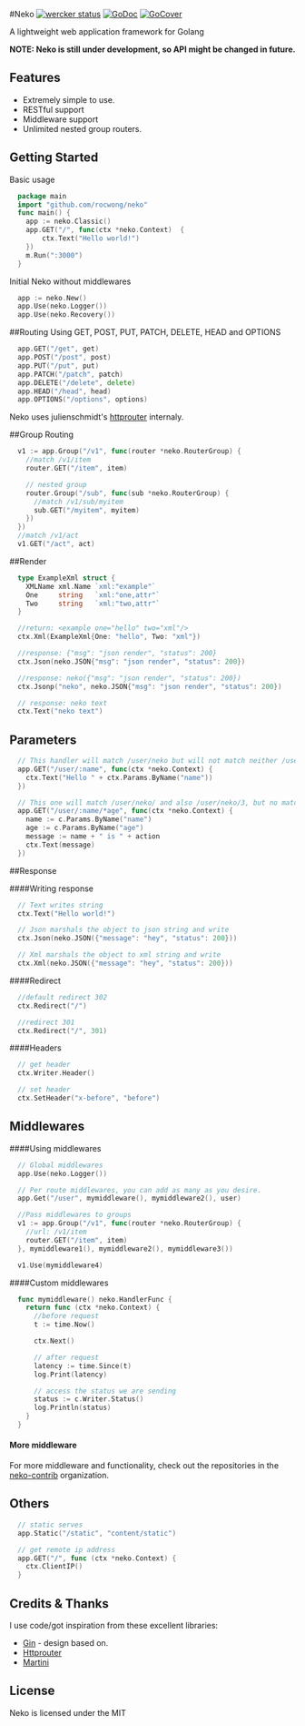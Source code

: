 #Neko
[![wercker status](https://app.wercker.com/status/2ab4b79cf2d418606e884c5d98d1ec0d/s "wercker status")](https://app.wercker.com/project/bykey/2ab4b79cf2d418606e884c5d98d1ec0d)
[![GoDoc](http://img.shields.io/badge/go-documentation-blue.svg?style=flat-square)](https://godoc.org/github.com/rocwong/neko)
[![GoCover](http://gocover.io/_badge/github.com/rocwong/neko)](http://gocover.io/github.com/rocwong/neko)

A lightweight web application framework for Golang

**NOTE: Neko is still under development, so API might be changed in future.**

## Features

* Extremely simple to use.
* RESTful support
* Middleware support
* Unlimited nested group routers.

## Getting Started
Basic usage
~~~go
  package main
  import "github.com/rocwong/neko"
  func main() {
    app := neko.Classic()
    app.GET("/", func(ctx *neko.Context)  {
        ctx.Text("Hello world!")
    })
    m.Run(":3000")
  }
~~~
Initial Neko without middlewares
~~~go
  app := neko.New()
  app.Use(neko.Logger())
  app.Use(neko.Recovery())
~~~

##Routing
Using GET, POST, PUT, PATCH, DELETE, HEAD and OPTIONS
~~~go
  app.GET("/get", get)
  app.POST("/post", post)
  app.PUT("/put", put)
  app.PATCH("/patch", patch)
  app.DELETE("/delete", delete)
  app.HEAD("/head", head)
  app.OPTIONS("/options", options)
~~~
Neko uses julienschmidt's [httprouter](https://github.com/julienschmidt/httprouter) internaly.


##Group Routing
~~~go
  v1 := app.Group("/v1", func(router *neko.RouterGroup) {
    //match /v1/item
    router.GET("/item", item)

    // nested group
    router.Group("/sub", func(sub *neko.RouterGroup) {
      //match /v1/sub/myitem
      sub.GET("/myitem", myitem)
    })
  })
  //match /v1/act
  v1.GET("/act", act)
~~~

##Render
~~~go
  type ExampleXml struct {
    XMLName xml.Name `xml:"example"`
    One     string   `xml:"one,attr"`
    Two     string   `xml:"two,attr"`
  }

  //return: <example one="hello" two="xml"/>
  ctx.Xml(ExampleXml{One: "hello", Two: "xml"})
~~~

~~~go
  //response: {"msg": "json render", "status": 200}
  ctx.Json(neko.JSON{"msg": "json render", "status": 200})

  //response: neko({"msg": "json render", "status": 200})
  ctx.Jsonp("neko", neko.JSON{"msg": "json render", "status": 200})

  // response: neko text
  ctx.Text("neko text")
~~~

## Parameters
~~~go
  // This handler will match /user/neko but will not match neither /user/ or /user
  app.GET("/user/:name", func(ctx *neko.Context) {
    ctx.Text("Hello " + ctx.Params.ByName("name"))
  })

  // This one will match /user/neko/ and also /user/neko/3, but no match /user/neko
  app.GET("/user/:name/*age", func(ctx *neko.Context) {
    name := c.Params.ByName("name")
    age := c.Params.ByName("age")
    message := name + " is " + action
    ctx.Text(message)
  })
~~~

##Response

####Writing response
~~~go
  // Text writes string
  ctx.Text("Hello world!")

  // Json marshals the object to json string and write
  ctx.Json(neko.JSON({"message": "hey", "status": 200}))

  // Xml marshals the object to xml string and write
  ctx.Xml(neko.JSON({"message": "hey", "status": 200}))
~~~

####Redirect
~~~go
  //default redirect 302
  ctx.Redirect("/")

  //redirect 301
  ctx.Redirect("/", 301)
~~~

####Headers
~~~go
  // get header
  ctx.Writer.Header()

  // set header
  ctx.SetHeader("x-before", "before")
~~~

## Middlewares

####Using middlewares
~~~go
  // Global middlewares
  app.Use(neko.Logger())

  // Per route middlewares, you can add as many as you desire.
  app.Get("/user", mymiddleware(), mymiddleware2(), user)

  //Pass middlewares to groups
  v1 := app.Group("/v1", func(router *neko.RouterGroup) {
    //url: /v1/item
    router.GET("/item", item)
  }, mymiddleware1(), mymiddleware2(), mymiddleware3())

  v1.Use(mymiddleware4)
~~~

####Custom middlewares
~~~go
  func mymiddleware() neko.HandlerFunc {
    return func (ctx *neko.Context) {
      //before request
      t := time.Now()

      ctx.Next()

      // after request
      latency := time.Since(t)
      log.Print(latency)

      // access the status we are sending
      status := c.Writer.Status()
      log.Println(status)
    }
  }
~~~

#### More middleware
For more middleware and functionality, check out the repositories in the  [neko-contrib](https://github.com/neko-contrib) organization.

## Others
~~~go
  // static serves
  app.Static("/static", "content/static")

  // get remote ip address
  app.GET("/", func (ctx *neko.Context) {
    ctx.ClientIP()
  }
~~~


## Credits & Thanks
I use code/got inspiration from these excellent libraries:

*  [Gin](https://github.com/gin-gonic/gin) - design based on.
*  [Httprouter](https://github.com/julienschmidt/httprouter)
*  [Martini](https://github.com/go-martini/martini)


## License
Neko is licensed under the MIT